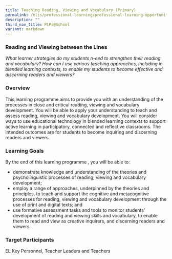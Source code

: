 ```yaml
---
title: Teaching Reading, Viewing and Vocabulary (Primary)
permalink: /elis/professional-learning/professional-learning-opportunities/teaching-reading-viewing-vocabulary/
description: ""
third_nav_title: PLPs@School
variant: markdown
---
```

### Reading and Viewing between the Lines

<em>What learner strategies do my students n-eed to strengthen their reading and vocabulary? How can I use various teaching approaches, including in blended learning contexts, to enable my students to become effective and discerning readers and viewers?</em>

### Overview

This learning programme aims to provide you with an understanding of the processes in close and critical reading, viewing and vocabulary development. You will be able to apply your understanding to teach and assess reading, viewing and vocabulary development. You will consider ways to use educational technology in blended learning contexts to support active learning in participatory, connected and reflective classrooms. The intended outcomes are for students to become inquiring and discerning readers and viewers.

### Learning Goals

By the end of this&nbsp;learning programme&nbsp;, you will be able to:

*   demonstrate knowledge and understanding of the theories and psycholinguistic processes of reading, viewing and vocabulary development;
*   employ a range of approaches, underpinned by the theories and principles, to teach and support the cognitive and metacognitive processes for reading, viewing and vocabulary development through the use of print and digital texts; and
*   use formative assessment tasks and tools to monitor students’ development of reading and viewing skills and vocabulary, to enable them to read and view as creative inquirers, and discerning readers and viewers.

### Target Participants
EL Key Personnel, Teacher Leaders and Teachers